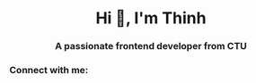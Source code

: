 <h1 align="center">Hi 👋, I'm Thinh</h1>
<h3 align="center">A passionate frontend developer from CTU</h3>

<h3 align="left">Connect with me:</h3>
<p align="left">
</p>
